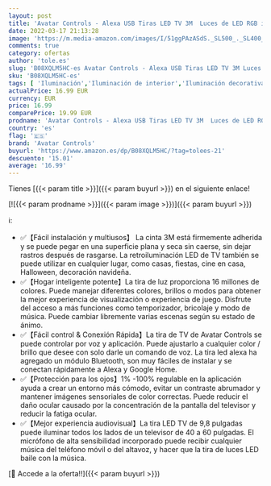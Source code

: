 ```yaml
---
layout: post
title: 'Avatar Controls - Alexa USB Tiras LED TV 3M  Luces de LED RGB inteligente Sync con Música  con Control App  16 Millones Colores y 8 Modos Compatible con Alexa y Google Home  5V 1A-1.5A para 40-60in HDTV/PC'
date: 2022-03-17 21:13:28
image: 'https://m.media-amazon.com/images/I/51ggPAzASdS._SL500_._SL400_.jpg'
comments: true
category: ofertas
author: 'tole.es'
slug: 'B08XQLM5HC-es Avatar Controls - Alexa USB Tiras LED TV 3M Luces de LED...'
sku: 'B08XQLM5HC-es'
tags: [ 'Iluminación','Iluminación de interior','Iluminación decorativa y para usos específicos de interior','Tiras LED de interior','alexa','avatar controls','google','home', ]
actualPrice: 16.99 EUR
currency: EUR
price: 16.99
comparePrice: 19.99 EUR
prodname: 'Avatar Controls - Alexa USB Tiras LED TV 3M  Luces de LED RGB inteligente Sync con Música  con Control App  16 Millones Colores y 8 Modos Compatible con Alexa y Google Home  5V 1A-1.5A para 40-60in HDTV/PC'
country: 'es'
flag: '🇪🇸'
brand: 'Avatar Controls'
buyurl: 'https://www.amazon.es/dp/B08XQLM5HC/?tag=tolees-21'
descuento: '15.01'
average: '16.99'
---
```


Tienes [{{< param title >}}]({{< param buyurl >}}) en el siguiente enlace!

[![{{< param prodname >}}]({{< param image >}})]({{< param buyurl >}})

ℹ️:

- ✅【Fácil instalación y multiusos】 La cinta 3M está firmemente adherida y se puede pegar en una superficie plana y seca sin caerse, sin dejar rastros después de rasgarse. La retroiluminación LED de TV también se puede utilizar en cualquier lugar, como casas, fiestas, cine en casa, Halloween, decoración navideña.
- ✅【Hogar inteligente potente】La tira de luz proporciona 16 millones de colores. Puede manejar diferentes colores, brillos o modos para obtener la mejor experiencia de visualización o experiencia de juego. Disfrute del acceso a más funciones como temporizador, bricolaje y modo de música. Puede cambiar libremente varias escenas según su estado de ánimo.
- ✅【Fácil control & Conexión Rápida】La tira de TV de Avatar Controls se puede controlar por voz y aplicación. Puede ajustarlo a cualquier color / brillo que desee con solo darle un comando de voz. La tira led alexa ha agregado un módulo Bluetooth, son muy fáciles de instalar y se conectan rápidamente a Alexa y Google Home.
- ✅【Protección para los ojos】1% -100% regulable en la aplicación ayuda a crear un entorno más cómodo, evitar un contraste abrumador y mantener imágenes sensoriales de color correctas. Puede reducir el daño ocular causado por la concentración de la pantalla del televisor y reducir la fatiga ocular.
- ✅【Mejor experiencia audiovisual】La tira LED TV de 9,8 pulgadas puede iluminar todos los lados de un televisor de 40 a 60 pulgadas. El micrófono de alta sensibilidad incorporado puede recibir cualquier música del teléfono móvil o del altavoz, y hacer que la tira de luces LED baile con la música.

[🛒 Accede a la oferta!!]({{< param buyurl >}})
